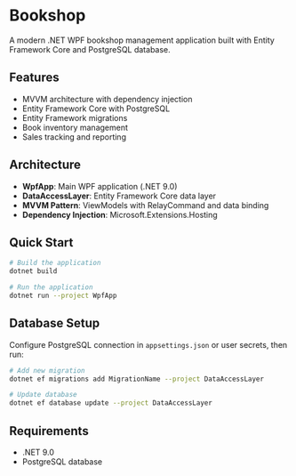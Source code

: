 # Bookshop

A modern .NET WPF bookshop management application built with Entity Framework Core and PostgreSQL database.

## Features

- MVVM architecture with dependency injection
- Entity Framework Core with PostgreSQL
- Entity Framework migrations
- Book inventory management
- Sales tracking and reporting

## Architecture

- **WpfApp**: Main WPF application (.NET 9.0)
- **DataAccessLayer**: Entity Framework Core data layer
- **MVVM Pattern**: ViewModels with RelayCommand and data binding
- **Dependency Injection**: Microsoft.Extensions.Hosting

## Quick Start

```bash
# Build the application
dotnet build

# Run the application
dotnet run --project WpfApp
```

## Database Setup

Configure PostgreSQL connection in `appsettings.json` or user secrets, then run:

```bash
# Add new migration
dotnet ef migrations add MigrationName --project DataAccessLayer

# Update database
dotnet ef database update --project DataAccessLayer
```

## Requirements

- .NET 9.0
- PostgreSQL database